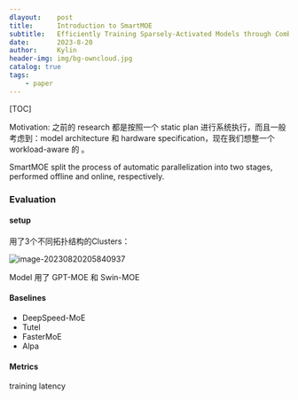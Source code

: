 ```yaml
---
dlayout:    post
title:      Introduction to SmartMOE
subtitle:   Efficiently Training Sparsely-Activated Models through Combining Offline and Online Parallelization
date:       2023-8-20
author:     Kylin
header-img: img/bg-owncloud.jpg
catalog: true
tags:
    - paper
---
```




[TOC]



Motivation: 之前的 research 都是按照一个 static plan 进行系统执行，而且一般考虑到：model architecture 和 hardware specification，现在我们想整一个 workload-aware 的 。

SmartMOE split the process of automatic parallelization into two stages, performed offline and online, respectively.   





### Evaluation

#### setup

用了3个不同拓扑结构的Clusters：

![image-20230820205840937](https://kylinhub.oss-cn-shanghai.aliyuncs.com/image-20230820205840937.png)

Model 用了 GPT-MOE 和 Swin-MOE

#### Baselines

- DeepSpeed-MoE   
- Tutel  
- FasterMoE
- Alpa



#### Metrics

training latency  